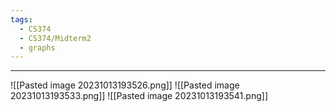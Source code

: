 ```yaml
---
tags:
  - CS374
  - CS374/Midterm2
  - graphs
---
```

---
![[Pasted image 20231013193526.png]]
![[Pasted image 20231013193533.png]]
![[Pasted image 20231013193541.png]]
